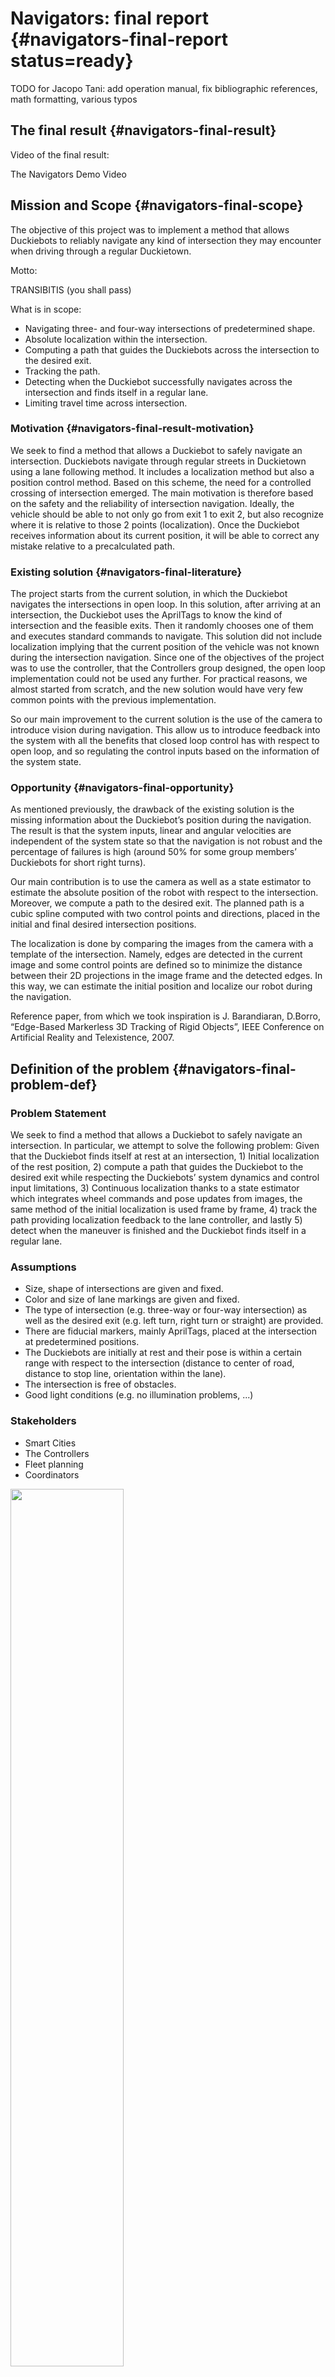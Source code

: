 # Navigators: final report {#navigators-final-report status=ready}


TODO for Jacopo Tani: add operation manual, fix bibliographic references, math formatting, various typos

## The final result {#navigators-final-result}

Video of the final result:

<div figure-id="fig:demo_video_navigators">
    <figcaption>The Navigators Demo Video</figcaption>
    <dtvideo src="vimeo:257911020"/>
</div>



## Mission and Scope {#navigators-final-scope}

The objective of this project was to implement a method that allows Duckiebots to reliably navigate any kind of intersection they may encounter when driving through a regular Duckietown.

Motto:

TRANSIBITIS (you shall pass)

What is in scope:

* Navigating three- and four-way intersections of predetermined shape.
* Absolute localization within the intersection.
* Computing a path that guides the Duckiebots across the intersection to the desired exit.
* Tracking the path.
* Detecting when the Duckiebot successfully navigates across the intersection and finds itself in a regular lane.
* Limiting travel time across intersection.

### Motivation {#navigators-final-result-motivation}

We seek to find a method that allows a Duckiebot to safely navigate an intersection. Duckiebots navigate through regular streets in Duckietown using a lane following method. It includes a localization method but also a position control method. Based on this scheme, the need for a controlled crossing of intersection emerged. The main motivation is therefore based on the safety and the reliability of intersection navigation. Ideally, the vehicle should be able to not only go from exit 1 to exit 2, but also recognize where it is relative to those 2 points (localization). Once the Duckiebot receives information about its current position, it will be able to correct any mistake relative to a precalculated path.

### Existing solution {#navigators-final-literature}

The project starts from the current solution, in which the Duckiebot navigates the intersections in open loop. In this solution, after arriving at an intersection, the Duckiebot uses the AprilTags to know the kind of intersection and the feasible exits. Then it randomly chooses one of them and executes standard commands to navigate. This solution did not include localization implying that the current position of the vehicle was not known during the intersection navigation. Since one of the objectives of the project was to use the controller, that the Controllers group designed, the open loop implementation could not be used any further. For practical reasons, we almost started from scratch, and the new solution would have very few common points with the previous implementation.

So our main improvement to the current solution is the use of the camera to introduce vision during navigation. This allow us to introduce feedback into the system with all the benefits that closed loop control has with respect to open loop, and so regulating the control inputs based on the information of the system state.

### Opportunity {#navigators-final-opportunity}

As mentioned previously, the drawback of the existing solution is the missing information about the Duckiebot’s position during the navigation. The result is that the system inputs, linear and angular velocities are independent of the system state so that the navigation is not robust and the percentage of failures is high (around 50% for some group members’ Duckiebots for short right turns).

Our main contribution is to use the camera as well as a state estimator to estimate the absolute position of the robot with respect to the intersection. Moreover, we compute a path to the desired exit. The planned path is a cubic spline computed with two control points and directions, placed in the initial and final desired intersection positions.

The localization is done by comparing the images from the camera with a template of the intersection. Namely, edges are detected in the current image and some control points are defined so to minimize the distance between their 2D projections in the image frame and the detected edges. In this way, we can estimate the initial position and localize our robot during the navigation.

Reference paper, from which we took inspiration is J. Barandiaran, D.Borro, “Edge-Based Markerless 3D Tracking of Rigid Objects”, IEEE Conference on Artificial Reality and Telexistence, 2007.

## Definition of the problem {#navigators-final-problem-def}

### Problem Statement

We seek to find a method that allows a Duckiebot to safely navigate an intersection. In particular, we attempt to solve the following problem: Given that the Duckiebot finds itself at rest at an intersection, 1) Initial localization of the rest position, 2) compute a path that guides the Duckiebot to the desired exit while respecting the Duckiebots’ system dynamics and control input limitations, 3) Continuous localization thanks to a state estimator which integrates wheel commands and pose updates from images, the same method of the initial localization is used frame by frame, 4) track the path providing localization feedback to the lane controller, and lastly 5) detect when the maneuver is finished and the Duckiebot finds itself in a regular lane.

### Assumptions

* Size, shape of intersections are given and fixed.
* Color and size of lane markings are given and fixed.
* The type of intersection (e.g. three-way or four-way intersection) as well as the desired exit (e.g. left turn, right turn or straight) are provided.
* There are fiducial markers, mainly AprilTags, placed at the intersection at predetermined positions.
* The Duckiebots are initially at rest and their pose is within a certain range with respect to the intersection (distance to center of road, distance to stop line, orientation within the lane).
* The intersection is free of obstacles.
* Good light conditions (e.g. no illumination problems, ...)

### Stakeholders

* Smart Cities
* The Controllers
* Fleet planning
* Coordinators

<div figure-id="fig:stakeholders" figure-caption="Stakeholders Diagramm">
    <img src="stakeholders_diagram.png" style="width: 60%"/>
</div>

### Performance measurement

Success rate, i.e. the percentage of trials for which the Duckiebot ends up in the desired lane and successfully hands over the control to the lane following controller. A trial is considered to be successful if the Duckiebot is completely inside the desired lane without touching any lane markings. The success rate is evaluated by simply performing the intersection navigation task N times and counting the number of successful trials.
Accuracy and precision of final state, i.e. how close is the Duckiebot’s state relative to the desired final state and how repeatable is this. The accuracy and precision of the final state is estimated using the existing lane detection method, and is measured for different initial conditions.
Duration, i.e. the average time required for the Duckiebot to cross an intersection and an upper limit (worst-case) on the time required. The average duration is computed by running a series of N experiments.

## 4 Contribution / Added functionality {#navigators-final-contribution}

<div figure-id="fig:logical-architecture-diagram" figure-caption="Logical architecture diagramm">
    <img src="logical_architecture_diagram.png" style="width: 100%"/>
</div>

The intersection navigation is started as soon as the Duckiebot is told that it is in front of an intersection. The following functions are then executed (in chronological order):
* The Duckiebot localizes itself with respect to the intersection, given the intersection type.
* The Duckiebot waits until it receives a message “turn_type” indicating which exit of the intersection it should take, and a message “go” indicating that the navigation can start.
* A path is planned that guides the Duckiebot from its current location to the desired intersection exit.
* The lane following controller, adapted for path tracking, steers the Duckiebot to its final location. During the navigation, the Duckiebot continuously localizes itself and feeds the estimated pose (i.e. the distance from the desired path and the relative orientation error) to the lane following controller to account for disturbances or modelling errors.
* The Duckiebot detects when it traversed the intersection, i.e. when it finds itself again in a regular lane, and hands control back to the lane following controller by publishing on the topic “intersection_done”.

It is assumed that:
* the Duckiebot stops between 0.10m and 0.16m in front of the center of the red stop line, i.e. $d_x \in \lbrack 0.1m,0.16m\rbrack$, has an error of no more than 0.03m with respect to the center of its lane, i.e. $d_y \in \lbrack-0.03m,0.03m\rbrack$, and that the orientation error is smaller than 0.17rad, i.e. $\theta\in\lbrack-0.17rad,0.17rad\rbrack$ (see Fig. 4 for details, all values are with respect to the origin of the Duckiebot’s axle-fixed coordinate frame).
* a lane following controller exists that takes as inputs the distance from desired path $d$ and the orientation error with respect to the path tangent $\theta$ (see Fig. 5 for details).
This is done by the new lane following controller. However, we needed to slightly modify
the controller to account for thresholds wheels’ speed.

<div figure-id="fig:duckiebot_red_line" figure-caption="Duckiebot's position relative to the red line.">
    <img src="duckiebot_red_line.png" style="width: 100%"/>
</div>

<div figure-id="fig:duckiebot_path" figure-caption="Duckiebot's pose relative to the desired path.">
    <img src="duckiebot_path.png" style="width: 100%"/>
</div>

### Software architecture

Two nodes were developped: *“intersection_navigation”* and *“intersection_localization”*. In the following, their functionality and interfaces will be described in detail.

**“intersection_navigation”-node**

The *“intersection_navigation”*-node is responsible for the high level logic of navigating the Duckiebot across an intersection, planning paths from the Duckiebot’s initial position to the final position, estimating the Duckiebot’s pose and communicating with the lane following controller. It subscribes to the following topics:

* “~fsm”: Used to detect when Duckiebot is at an intersection or when the intersection control is active, respectively. As soon as the mode is switched to “INTERSECTION_COORDINATION”, the *“intersection_navigation”*-node will take over.
* “~turn_type”: Tells the Duckiebot the type of turn it should take (e.g. left, right, straight, random).
* “~pose_in”: Measured pose of the “intersection_localization”-node with respect to an inertial frame $\mathcal{I}$ (see Fig. 5). This message is used to estimate the pose of the Duckiebot at the intersection, which is then used by the controller to follow the desired pose. This message will have quite some delay (several 10ms), but the delay will be compensated by a state estimator using the timestamp of the message (i.e. camera frame) and using the past commands sent to the vehicle.
* “~image/compressed": Upon receiving such a message, the Duckiebot's pose at the time the image was taken will be estimated and sent to the *"intersection_localization"*-node to initialize the localization problem.
* “~cmds”: The command published by the “forward_kinematics_node”, linear and angular velocities. These commands are stored in a queue and will be used to compensate for delays and to predict the Duckiebot’s pose.
* “~in_lane”: The command published by the lane filter. It is true when the robot finds itself in lane.

The “intersection_navigation”-node publishes on the following topics:

* “~intersection_done”: A message on this topic will be broadcasted as soon as the Duckiebot finished traversing the intersection and is used to handback the control.
* "~pose_img_out": Estimated pose of the Duckiebot with respect to an inertial frame $\mathcal{I}$ at the time when the camera image is taken. This topic is subscribed by the “intersection_localization”-node in order to initialize the localization problem.
* “~intersection_navigation_pose”: Pose of the Duckiebot with respect to the desired path (see Fig. 5). This topic is basically identical to the “~lane_pose”-topic from the lane filter and will be used by the “lane_controller”-node in case “fsm” is “INTERSECTION_CONTROL”.

**“intersection_localizer”-node**

The *“intersection_localization”*-node is responsible for localizing the Duckiebot at an intersection. For this purpose, it subscribes to the following topics:

* “~pos_img_in”: The predicted pose of the Duckiebot with respect to an inertial frame at the time when the camera image was taken as well as the raw image from the camera. This information will be used to initialize the localization problem this node solves. Since the Duckiebot’s pose is predicted for the time the camera image was taken, delays are irrelevant.

The *"intersection_localizer"*-node publishes the following topic:

* "~pose_out": This is the measured pose of the Duckiebot at the intersection with respect to an inertial frame $\mathcal{I}$ based on the received camera image. The measured pose will be timestamped with the timestamp of the camera image such that the "intersection_navigation"-node can compensate for the latency.
* "~localizer_debug_out": This topic is used in the visualizer node. The visualizer node can  be launched on the laptop, it allows to visualize the current frames and the estimated position.

<div figure-id="fig:6" figure-caption="Pose of the duckiebot with respect to the Inetial Frame.">
    <img src="bot_in_intersection.png" style="width: 100%"/>
</div>

### Algorithms

There are two main algorithms in our implementation about localization and path planning respectively

#### Localization algorithm:

The algorithm is composed by the following steps:

* Process raw image: The image from the camera is processed. The processing is composed by the rectification, conversion to gray scale and edges detector by the Canny edges algorithm.
* Compute pose: The current pose is estimated. The algorithm starts from a range of poses centered in the previous pose, for the initial localization we use information from the nearest April tag detected at intersection. We use a range of +- 2.5 cm and +- 5 deg around the pose to make the following optimization more robust with respect to not accurate enough camera calibration.
Next step is to compute control points from the template model along with their 2D projections onto the image plane.
In order to do it, we defined different templates which contain edges of the intersections.
The next step is a least squares optimization, defined as (Formula from the paper cited in [](#navigators-final-opportunity)):

\begin{equation}
W=min\sum_i (A_iW-l_i)^2
\end{equation}

Where A is the nx3 matrix which contains the n control points, W is the motion vector defined as $W=\lbrack w_z t_x t_y \rbrack^T$ where we can obtain the Rotation matrix from the vector w applying the Rodriguez’s formula. And l_i are the displacements between the projections of the control points and the edges detected in the image.

Then we obtain the new pose from W, which tells us the relative position and orientation between two consecutive poses, and the previous pose.

#### Path planning algorithm:

The path planned to traverse an intersection is a polynomial of order three. The polynomial coefficients are chosen such that the path starts at the Duckiebot’s current pose (i.e. position and orientation) and ends at a desired pose. However, this only defines the coefficients partially. In particular, the orientation of the Duckiebot only determines the direction of the velocity at the initial and final position, but not its magnitude. The magnitude of the initial and final velocity are thus optimized to minimize the curvature of the path. During the optimization, it is also verified that path does not contain any loops and that it satisfies the Duckiebot’s maximum curvature, i.e. only feasible paths are planned.

## Formal performance evaluation / Results {#navigation-final-formal}

### Performance evaluation

All the experiments are taken in a duckietown with appearence in accord to [appearance specifications](+opmanual_duckietown#duckietown-specs).
It is a Duckietown with 3 and 4-ways intersections and intersection April Tags well visible.
We consider an experiment is valid, when the Duckiebot correctly stops at the red line. The term correctly refers to the thresholds defined in section 8 Logical Architecture.
We let the Duckiebot navigate Duckietown for 2 runs of 30 minutes randomly choosing the exit to take.

* Success rate: Our implementation has success rate of 80% for the upper left turns and for the straight exit, whereas a lower rate of 65 % for the short right turn. The main failures are: right wheel touches the track boundary white line for the upper left turn, left wheel touches the middle dashed line for the straight exit and the right turn.
Mainly the lower success rate of the right turn is due to the fact that in such short maneuver the feedback controller cannot compensate, factors as wheels slippage and inaccurate kinematic calibration.
However, our implementation improves the current solution, in which the Duckiebots hits a lane marking 50% of the times and often fails in navigating the short right turn.

* Accuracy and precision: We define a final state as accurate when the Duckiebot finds itself in lane after the intersection navigation is done. Our results show that 95% of the times that the navigation is concluded the robot detects itself in lane and successfully switches to the lane following control.
To note that, if the path is concluded but the robot does not find itself in lane, it slows down and goes straight for 2 seconds. If it finds itself in lane during this time, we hand back the control over to the lane following controller, otherwise the robot stops.

* Duration of the intersection: The time is computed from when the Duckiebot arrives at the red line, the fsm mode is at “intersection_coordination”, and the intersection navigation is done, publishing of the topic “intersection_done”.
The average time is 17 seconds and the upper limit (worst-case) is 21 seconds.

Moreover, we estimate the accuracy and precision of the estimated pose during traversing the intersection with a visualizer node, which can be run on the laptop. The visualizer node outputs the images from the camera and the edges projections from the estimated current pose.

The time between when the Duckiebot stops at the red line and when it is ready to start the navigation as well as the pose estimation accuracy are the biggest challenges, where mainly our solution may be improved.

In the next section, we give some insights about a possible ways of improvement.

## Future avenues of development {#navigators-final-next-steps}

The main improvements can be done about the accuracy of the localization, which will also have a positive impact on the computation time.

Specifically, our localization algorithm is very sensible to the camera calibration. Since the calibration matrices are used in the 2D projection of the control points in the image frame, with not adequately good calibration, the optimization problem will minimize quantities that are affected by offsets. In order to compensate for it we optimize, as described in section 8 Algorithms, over a range of initial conditions, but this increases the computation time.

A solution could be to improve the camera calibration procedure and introducing metrics to evaluate its performance. It would allow to decrease the range of initial positions used in the least squares optimization and so to have benefits on both localization accuracy and computation time.
